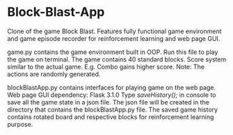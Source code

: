 # Block-Blast-App
Clone of the game Block Blast. Features fully functional game environment and game episode recorder for reinforcement learning and web page GUI.

game.py contains the game environment built in OOP. Run this file to play the game on terminal. 
The game contains 40 standard blocks. Score system similar to the actual game. E.g. Combo gains higher score. 
Note: The actions are randomly generated. 

blockBlastApp.py contains interfaces for playing game on the web page. 
Web page GUI dependency: Flask 3.1.0
Type _saveHistory();_ in console to save all the game state in a json file. The json file will be created in the directory that contains the blockBlastApp.py file. 
The saved game history contains rotated board and respective blocks for reinforcement learning purpose. 
